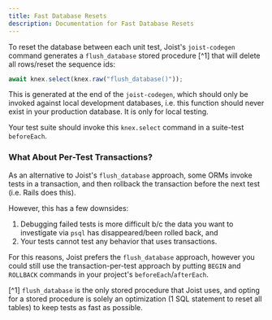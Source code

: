 ```yaml
---
title: Fast Database Resets
description: Documentation for Fast Database Resets
---
```


To reset the database between each unit test, Joist's `joist-codegen` command generates a `flush_database` stored procedure [^1] that will delete all rows/reset the sequence ids:

```typescript
await knex.select(knex.raw("flush_database()"));
```

This is generated at the end of the `joist-codegen`, which should only be invoked against local development databases, i.e. this function should never exist in your production database. It is only for local testing.

Your test suite should invoke this `knex.select` command in a suite-test `beforeEach`.

### What About Per-Test Transactions?

As an alternative to Joist's `flush_database` approach, some ORMs invoke tests in a transaction, and then rollback the transaction before the next test (i.e. Rails does this).

However, this has a few downsides:

1. Debugging failed tests is more difficult b/c the data you want to investigate via `psql` has disappeared/been rolled back, and
2. Your tests cannot test any behavior that uses transactions.

For this reasons, Joist prefers the `flush_database` approach, however you could still use the transaction-per-test approach by putting `BEGIN` and `ROLLBACK` commands in your project's `beforeEach`/`afterEach`.

[^1] `flush_database` is the only stored procedure that Joist uses, and opting for a stored procedure is solely an optimization (1 SQL statement to reset all tables) to keep tests as fast as possible.
